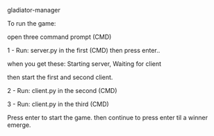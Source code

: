 gladiator-manager

To run the game:

open three command prompt (CMD)

1 - Run: server.py in the first  (CMD)
then press enter..

  when you get these: Starting server, Waiting for client

then start the first and second client.

2 - Run: client.py in the second (CMD)

3 - Run: client.py in the third  (CMD)

Press enter to start the game. then continue to press enter til a winner emerge.